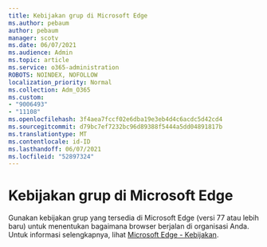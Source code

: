 ```yaml
---
title: Kebijakan grup di Microsoft Edge
ms.author: pebaum
author: pebaum
manager: scotv
ms.date: 06/07/2021
ms.audience: Admin
ms.topic: article
ms.service: o365-administration
ROBOTS: NOINDEX, NOFOLLOW
localization_priority: Normal
ms.collection: Adm_O365
ms.custom:
- "9006493"
- "11108"
ms.openlocfilehash: 3f4aea7fccf02e6dba19e3eb4d4c6acdc5d42cd4
ms.sourcegitcommit: d79bc7ef7232bc96d89388f5444a5dd04891817b
ms.translationtype: MT
ms.contentlocale: id-ID
ms.lasthandoff: 06/07/2021
ms.locfileid: "52897324"
---
```

# <a name="group-policies-in-microsoft-edge"></a>Kebijakan grup di Microsoft Edge

Gunakan kebijakan grup yang tersedia di Microsoft Edge (versi 77 atau lebih baru) untuk menentukan bagaimana browser berjalan di organisasi Anda. Untuk informasi selengkapnya, lihat [Microsoft Edge - Kebijakan](/deployedge/microsoft-edge-policies#available-policies).